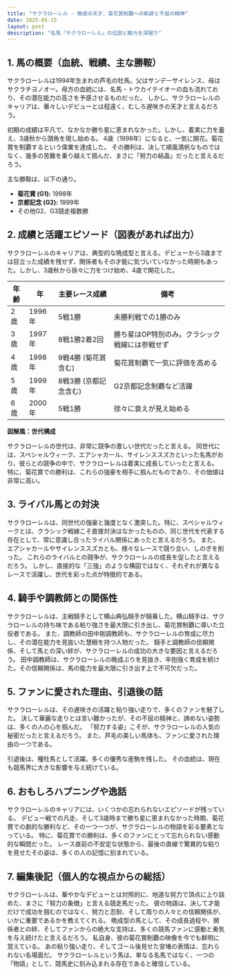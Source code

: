 ```yaml
---
title: "サクラローレル - 晩成の天才、菊花賞制覇への軌跡と不屈の精神"
date: 2025-05-15
layout: post
description: "名馬『サクラローレル』の伝説と魅力を深堀り"
---
```


## 1. 馬の概要（血統、戦績、主な勝鞍）

サクラローレルは1994年生まれの芦毛の牡馬。父はサンデーサイレンス、母はサクラチヨノオー。母方の血統には、名馬・トウカイテイオーの血も流れており、その潜在能力の高さを予感させるものだった。  しかし、サクラローレルのキャリアは、華々しいデビューとは程遠く、むしろ遅咲きの天才と言えるだろう。

初期の成績は平凡で、なかなか勝ち星に恵まれなかった。しかし、着実に力を蓄え、3歳秋から頭角を現し始める。  4歳（1998年）になると、一気に開花。菊花賞を制覇するという偉業を達成した。  その勝利は、決して順風満帆なものではなく、幾多の苦難を乗り越えて掴んだ、まさに「努力の結晶」だったと言えるだろう。

主な勝鞍は、以下の通り。

* **菊花賞 (G1):** 1998年
* **京都記念 (G2):** 1999年
* その他G2、G3競走複数勝


## 2. 成績と活躍エピソード（図表があれば出力）

サクラローレルのキャリアは、典型的な晩成型と言える。デビューから3歳までは目立った成績を残せず、関係者もその才能に気づいていなかった時期もあった。しかし、3歳秋から徐々に力をつけ始め、4歳で開花した。

| 年齢 | 年 | 主要レース成績 | 備考 |
|---|---|---|---|
| 2歳 | 1996年 | 5戦1勝 | 未勝利戦での1勝のみ |
| 3歳 | 1997年 | 8戦1勝2着2回 | 勝ち星はOP特別のみ。クラシック戦線には参戦せず |
| 4歳 | 1998年 | 9戦4勝 (菊花賞含む) | 菊花賞制覇で一気に評価を高める |
| 5歳 | 1999年 | 8戦3勝 (京都記念含む) | G2京都記念制覇など活躍 |
| 6歳 | 2000年 | 5戦1勝 |  徐々に衰えが見え始める |


**図解風：世代構成**

サクラローレルの世代は、非常に競争の激しい世代だったと言える。  同世代には、スペシャルウィーク、エアシャカール、サイレンススズカといった名馬がおり、彼らとの競争の中で、サクラローレルは着実に成長していったと言える。  特に、菊花賞での勝利は、これらの強豪を相手に掴んだものであり、その価値は非常に高い。


## 3. ライバル馬との対決

サクラローレルは、同世代の強豪と幾度となく激突した。特に、スペシャルウィークとは、クラシック戦線こそ直接対決はなかったものの、同じ世代を代表する存在として、常に意識し合ったライバル関係にあったと言えるだろう。  また、エアシャカールやサイレンススズカとも、様々なレースで競り合い、しのぎを削った。  これらのライバルとの競争が、サクラローレルの成長を促したと言えるだろう。  しかし、直接的な「三強」のような構図ではなく、それぞれが異なるレースで活躍し、世代を彩った点が特徴的である。


## 4. 騎手や調教師との関係性

サクラローレルは、主戦騎手として横山典弘騎手が騎乗した。横山騎手は、サクラローレルの持ち味である粘り強さを最大限に引き出し、菊花賞制覇に導いた立役者である。  また、調教師の田中剛調教師も、サクラローレルの育成に尽力し、その潜在能力を見抜いた慧眼を持つ人物だった。  騎手と調教師の信頼関係、そして馬との深い絆が、サクラローレルの成功の大きな要因と言えるだろう。  田中調教師は、サクラローレルの晩成ぶりを見抜き、辛抱強く育成を続けた。その信頼関係は、馬の能力を最大限に引き出す上で不可欠だった。


## 5. ファンに愛された理由、引退後の話

サクラローレルは、その遅咲きの活躍と粘り強い走りで、多くのファンを魅了した。  決して華麗な走りとは言い難かったが、その不屈の精神と、諦めない姿勢は、多くの人の心を掴んだ。  「努力する姿」こそが、サクラローレルの人気の秘密だったと言えるだろう。  また、芦毛の美しい馬体も、ファンに愛された理由の一つである。

引退後は、種牡馬として活躍。多くの優秀な産駒を残した。  その血統は、現在も競馬界に大きな影響を与え続けている。


## 6. おもしろハプニングや逸話

サクラローレルのキャリアには、いくつかの忘れられないエピソードが残っている。  デビュー戦での凡走、そして3歳時まで勝ち星に恵まれなかった時期、菊花賞での劇的な勝利など、その一つ一つが、サクラローレルの物語を彩る要素となっている。  特に、菊花賞での勝利は、多くのファンにとって忘れられない感動的な瞬間だった。  レース直前の不安定な状態から、最後の直線で驚異的な粘りを見せたその姿は、多くの人の記憶に刻まれている。


## 7. 編集後記（個人的な視点からの総括）

サクラローレルは、華やかなデビューとは対照的に、地道な努力で頂点に上り詰めた、まさに「努力の象徴」と言える競走馬だった。  彼の物語は、決して才能だけで成功を掴むのではなく、努力と忍耐、そして周りの人々との信頼関係が、いかに重要であるかを教えてくれる。  晩成型の馬として、その成長過程や、関係者との絆、そしてファンからの絶大な支持は、多くの競馬ファンに感動と勇気を与え続けたと言えるだろう。  私自身、彼の菊花賞制覇の映像を今でも鮮明に覚えている。  あの粘り強い走り、そしてゴール後見せた安堵の表情は、忘れられない名場面だ。  サクラローレルという馬は、単なる名馬ではなく、一つの「物語」として、競馬史に刻み込まれる存在であると確信している。
